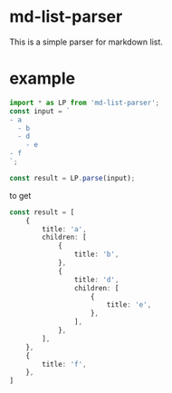# md-list-parser

This is a simple parser for markdown list.

# example

```ts
import * as LP from 'md-list-parser';
const input = `
- a
  - b
  - d
    - e
- f
`;

const result = LP.parse(input);
```

to get 
```ts
const result = [
    {
        title: 'a',
        children: [
            {
                title: 'b',
            },
            {
                title: 'd',
                children: [
                    {
                        title: 'e',
                    },
                ],
            },
        ],
    },
    {
        title: 'f',
    },
]
```
